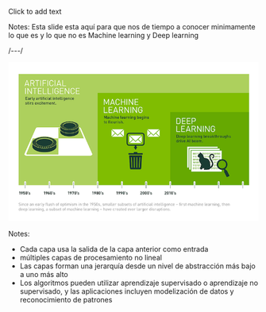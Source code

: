 Click to add text

Notes:
Esta slide esta aquí para que nos de tiempo a conocer minimamente lo que es y lo que no es Machine learning y Deep learning

/---/

<div class="clear-image">
<img src="2018/images/ucode-being-smarter-than-AI/mldl.png" alt="">
</div>

Notes:
- Cada capa usa la salida de la capa anterior como entrada
- múltiples capas de procesamiento no lineal
- Las capas forman una jerarquía desde un nivel de abstracción más bajo a uno más alto
- Los algoritmos pueden utilizar aprendizaje supervisado o aprendizaje no supervisado, y las aplicaciones incluyen modelización de datos y reconocimiento de patrones